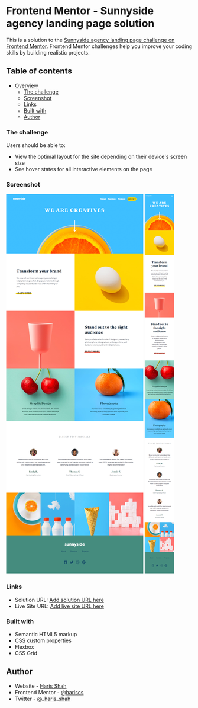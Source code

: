 # Frontend Mentor - Sunnyside agency landing page solution

This is a solution to the [Sunnyside agency landing page challenge on Frontend Mentor](https://www.frontendmentor.io/challenges/sunnyside-agency-landing-page-7yVs3B6ef). Frontend Mentor challenges help you improve your coding skills by building realistic projects.

## Table of contents

- [Overview](#overview)
  - [The challenge](#the-challenge)
  - [Screenshot](#screenshot)
  - [Links](#links)
  - [Built with](#built-with)
  - [Author](#author)

### The challenge

Users should be able to:

- View the optimal layout for the site depending on their device's screen size
- See hover states for all interactive elements on the page

### Screenshot

![](./sunny-desktop.png)
![](./sunny-mobile.png)

### Links

- Solution URL: [Add solution URL here](https://github.com/hariscs/sunny)
- Live Site URL: [Add live site URL here](https://sunnyagency.netlify.app/)

### Built with

- Semantic HTML5 markup
- CSS custom properties
- Flexbox
- CSS Grid

## Author

- Website - [Haris Shah](https://hariss.netlify.app)
- Frontend Mentor - [@hariscs](https://www.frontendmentor.io/profile/hariscs)
- Twitter - [@\_haris_shah](https://www.twitter.com/_haris_shah)
